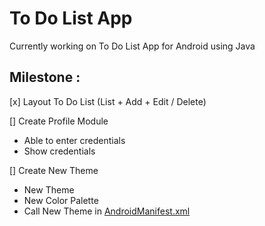 To Do List App
===

Currently working on To Do List App for Android using Java

Milestone :
---
[x] Layout To Do List (List + Add + Edit / Delete)

[] Create Profile Module  
   - Able to enter credentials
   - Show credentials

[] Create New Theme
   - New Theme
   - New Color Palette
   - Call New Theme in [AndroidManifest.xml](/app/src/main/AndroidManifest.xml)
